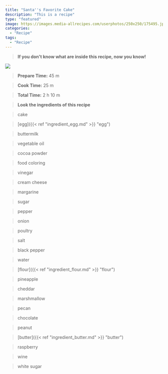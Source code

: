 ```yaml
---
title: "Santa''s Favorite Cake"
description: "This is a recipe"
type: "featured"
image: https://images.media-allrecipes.com/userphotos/250x250/175495.jpg
categories: 
  - "Recipe"
tags: 
  - "Recipe"
---
```



>**If you don't know what are inside this recipe, now you know!**

![](../images/Recipes-Banner.jpg)
> **Prepare Time:** 45 m


> **Cook Time:** 25 m


> **Total Time:** 2 h 10 m

> **Look the ingredients of this recipe**

> cake

> [egg]({{< ref "ingredient_egg.md" >}} "egg")

> buttermilk

> vegetable oil

> cocoa powder

> food coloring

> vinegar

> cream cheese

> margarine

> sugar

> pepper

> onion

> poultry

> salt

> black pepper

> water

> [flour]({{< ref "ingredient_flour.md" >}} "flour")

> pineapple

> cheddar

> marshmallow

> pecan

> chocolate

> peanut

> [butter]({{< ref "ingredient_butter.md" >}} "butter")

> raspberry

> wine

> white sugar

